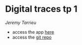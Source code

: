# Digital traces tp 1

*Jeremy Tarrieu*

- access the app [here](https://pythonapp-1-h9966870.deta.app)
- access the [git repo](https://github.com/jtarrieu/data-source-tp-1)

